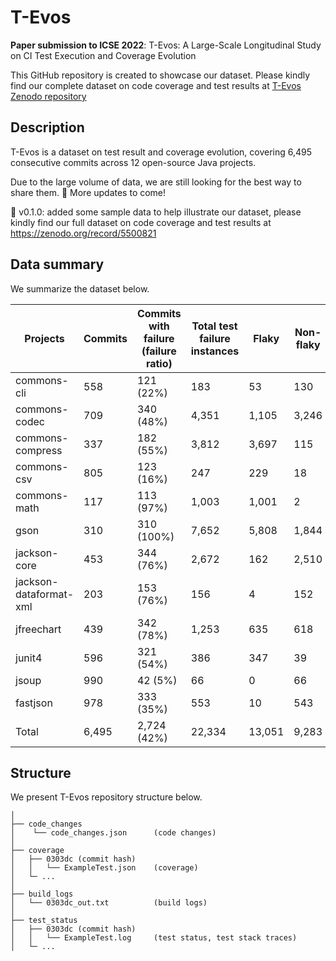 # T-Evos

**Paper submission to ICSE 2022**: T-Evos: A Large-Scale Longitudinal Study on CI Test Execution and Coverage Evolution

This GitHub repository is created to showcase our dataset. Please kindly find our complete dataset on code coverage and test results at [T-Evos Zenodo repository](https://zenodo.org/record/5500821)

## Description

T-Evos is a dataset on test result and coverage evolution, covering 6,495 consecutive commits across 12 open-source Java projects.

Due to the large volume of data, we are still looking for the best way to share them. 🤔 More updates to come! 

💬 v0.1.0: added some sample data to help illustrate our dataset, please kindly find our full dataset on code coverage and test results at https://zenodo.org/record/5500821

## Data summary
We summarize the dataset below.

| Projects               | Commits  | Commits with failure (failure ratio) | Total test failure instances | Flaky  | Non-flaky | New test failures | Resolved test failures |
|------------------------|----------|--------------------------------------|------------------------------|--------|-----------|-------------------|------------------------|
| commons-cli            | 558      | 121 (22%)                           | 183                          | 53     | 130       | 60                | 60                     |
| commons-codec          | 709      | 340 (48%)                           | 4,351                        | 1,105  | 3,246     | 58                | 47                     |
| commons-compress       | 337      | 182 (55%)                           | 3,812                        | 3,697  | 115       | 192               | 191                    |
| commons-csv            | 805      | 123 (16%)                           | 247                          | 229    | 18        | 32                | 32                     |
| commons-math           | 117      | 113 (97%)                           | 1,003                        | 1,001  | 2         | 2                 | 2                      |
| gson                   | 310      | 310 (100%)                          | 7,652                        | 5,808  | 1,844     | 53                | 43                     |
| jackson-core           | 453      | 344 (76%)                           | 2,672                        | 162    | 2,510     | 99                | 97                     |
| jackson-dataformat-xml | 203      | 153 (76%)                           | 156                          | 4      | 152       | 10                | 10                     |
| jfreechart             | 439      | 342 (78%)                           | 1,253                        | 635    | 618       | 27                | 13                     |
| junit4                 | 596      | 321 (54%)                           | 386                          | 347    | 39        | 35                | 35                     |
| jsoup                  | 990      | 42 (5%)                             | 66                           | 0      | 66        | 23                | 23                     |
| fastjson               | 978      | 333 (35%)                           | 553                          | 10     | 543       | 230               | 230                    |
| Total                  | 6,495    | 2,724 (42%)                         | 22,334                       | 13,051 | 9,283     | 821               | 783                    |


## Structure
We present T-Evos repository structure below.

```
│
├── code_changes
│	 └── code_changes.json 		(code changes)
│
├── coverage
│   ├── 0303dc (commit hash)
│   │   └── ExampleTest.json 	(coverage)
│   └─ ...
│
├── build_logs
│   └── 0303dc_out.txt 			(build logs)
│
├── test_status
│   ├── 0303dc (commit hash)
│   │   └── ExampleTest.log 	(test status, test stack traces)
│   └─ ...
```

